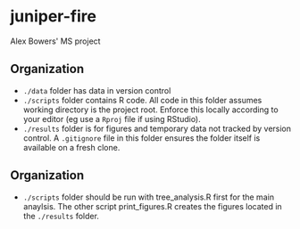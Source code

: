 # juniper-fire
Alex Bowers' MS project


## Organization ##

- `./data` folder has data in version control
- `./scripts` folder contains R code. All code in this folder assumes working directory is the project root. Enforce this locally according to your editor (eg use a  `Rproj` file if using RStudio).
- `./results` folder is for figures and temporary data not tracked by version control. A `.gitignore` file in this folder ensures the folder itself is available on a fresh clone.

## Organization ##

- `./scripts` folder should be run with tree_analysis.R first for the main anaylsis. The other script print_figures.R creates the figures located in the `./results` folder.

